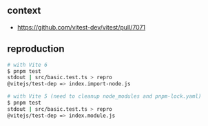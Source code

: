 ## context

- https://github.com/vitest-dev/vitest/pull/7071

## reproduction

```sh
# with Vite 6
$ pnpm test
stdout | src/basic.test.ts > repro
@vitejs/test-dep => index.import-node.js

# with Vite 5 (need to cleanup node_modules and pnpm-lock.yaml)
$ pnpm test
stdout | src/basic.test.ts > repro
@vitejs/test-dep => index.module.js
```
